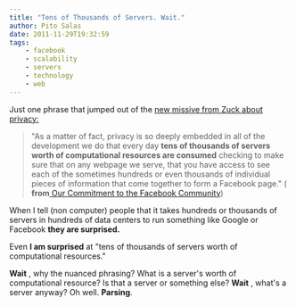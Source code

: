 ```yaml
---
title: "Tens of Thousands of Servers. Wait."
author: Pito Salas
date: 2011-11-29T19:32:59
tags:
    - facebook
    - scalability
    - servers
    - technology
    - web
---
```




Just one phrase that jumped out of the [new missive from Zuck about
privacy:](<http://blog.facebook.com/blog.php?post=10150378701937131>)

> "As a matter of fact, privacy is so deeply embedded in all of the
> development we do that every day **tens of thousands of servers worth of
> computational resources are consumed** checking to make sure that on any
> webpage we serve, that you have access to see each of the sometimes hundreds
> or even thousands of individual pieces of information that come together to
> form a Facebook page." ( **from**[ Our Commitment to the Facebook
> Community](<http://blog.facebook.com/blog.php?post=10150378701937131>))

When I tell (non computer) people that it takes hundreds or thousands of
servers in hundreds of data centers to run something like Google or Facebook
**they are surprised.**

Even **I am surprised** at "tens of thousands of servers worth of
computational resources."

**Wait** , why the nuanced phrasing? What is a server's worth of computational
resource? Is that a server or something else? **Wait** , what's a server
anyway? Oh well. **Parsing**.


